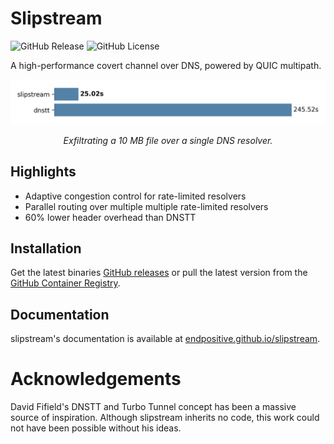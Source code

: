 # Slipstream
![GitHub Release](https://img.shields.io/github/v/release/EndPositive/slipstream?include_prereleases&sort=semver&display_name=tag)
![GitHub License](https://img.shields.io/github/license/EndPositive/slipstream)

A high-performance covert channel over DNS, powered by QUIC multipath.

<p align="center">
  <picture align="center">
    <source media="(prefers-color-scheme: dark)" srcset="docs/assets/file_transfer_times_dark.png">
    <source media="(prefers-color-scheme: light)" srcset="docs/assets/file_transfer_times_light.png">
    <img alt="Shows a bar chart with benchmark results." src="docs/assets/file_transfer_times_light.png">
  </picture>
</p>

<p align="center">
  <i>Exfiltrating a 10 MB file over a single DNS resolver.</i>
</p>

## Highlights

* Adaptive congestion control for rate-limited resolvers
* Parallel routing over multiple multiple rate-limited resolvers
* 60% lower header overhead than DNSTT

## Installation

Get the latest binaries [GitHub releases](https://github.com/EndPositive/slipstream/releases/latest) or pull the latest version from the [GitHub Container Registry](https://github.com/users/EndPositive/packages?repo_name=slipstream).

## Documentation

slipstream's documentation is available at [endpositive.github.io/slipstream](https://endpositive.github.io/slipstream/).

# Acknowledgements

David Fifield's DNSTT and Turbo Tunnel concept has been a massive source of inspiration.
Although slipstream inherits no code, this work could not have been possible without his ideas.
